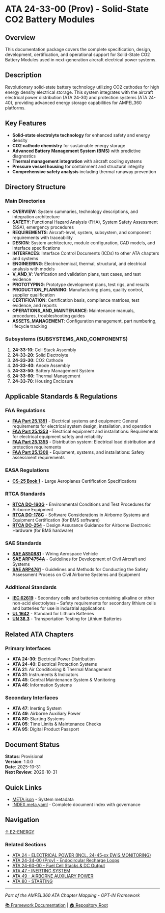 # ATA 24-33-00 (Prov) - Solid-State CO2 Battery Modules

## Overview

This documentation package covers the complete specification, design, development, certification, and operational support for Solid-State CO2 Battery Modules used in next-generation aircraft electrical power systems.

## Description

Revolutionary solid-state battery technology utilizing CO2 cathodes for high energy density electrical storage. This system integrates with the aircraft electrical power distribution (ATA 24-30) and protection systems (ATA 24-40), providing advanced energy storage capabilities for AMPEL360 platforms.

## Key Features

- **Solid-state electrolyte technology** for enhanced safety and energy density
- **CO2 cathode chemistry** for sustainable energy storage
- **Advanced Battery Management System (BMS)** with predictive diagnostics
- **Thermal management integration** with aircraft cooling systems
- **Pressure vessel housing** for containment and structural integrity
- **Comprehensive safety analysis** including thermal runaway prevention

## Directory Structure

### Main Directories

- **OVERVIEW**: System summaries, technology descriptions, and integration architecture
- **SAFETY**: Functional Hazard Analysis (FHA), System Safety Assessment (SSA), emergency procedures
- **REQUIREMENTS**: Aircraft-level, system, subsystem, and component requirements with traceability
- **DESIGN**: System architecture, module configuration, CAD models, and interface specifications
- **INTERFACES**: Interface Control Documents (ICDs) to other ATA chapters and systems
- **ENGINEERING**: Electrochemical, thermal, structural, and electrical analysis with models
- **V_AND_V**: Verification and validation plans, test cases, and test evidence
- **PROTOTYPING**: Prototype development plans, test rigs, and results
- **PRODUCTION_PLANNING**: Manufacturing plans, quality control, supplier qualification
- **CERTIFICATION**: Certification basis, compliance matrices, test evidence, and reports
- **OPERATIONS_AND_MAINTENANCE**: Maintenance manuals, procedures, troubleshooting guides
- **ASSETS_MANAGEMENT**: Configuration management, part numbering, lifecycle tracking

### Subsystems (SUBSYSTEMS_AND_COMPONENTS)

1. **24-33-10**: Cell Stack Assembly
2. **24-33-20**: Solid Electrolyte
3. **24-33-30**: CO2 Cathode
4. **24-33-40**: Anode Assembly
5. **24-33-50**: Battery Management System
6. **24-33-60**: Thermal Management
7. **24-33-70**: Housing Enclosure

## Applicable Standards & Regulations

### FAA Regulations
- **[FAA Part 25.1351](https://www.ecfr.gov/current/title-14/chapter-I/subchapter-C/part-25/subpart-F/subject-group-ECFR45c4e3454da3c93/section-25.1351)** - Electrical systems and equipment: General requirements for electrical system design, installation, and operation
- **[FAA Part 25.1353](https://www.ecfr.gov/current/title-14/chapter-I/subchapter-C/part-25/subpart-F/subject-group-ECFR45c4e3454da3c93/section-25.1353)** - Electrical equipment and installations: Requirements for electrical equipment safety and reliability
- **[FAA Part 25.1355](https://www.ecfr.gov/current/title-14/chapter-I/subchapter-C/part-25/subpart-F/subject-group-ECFR45c4e3454da3c93/section-25.1355)** - Distribution system: Electrical load distribution and protection requirements
- **[FAA Part 25.1309](https://www.ecfr.gov/current/title-14/chapter-I/subchapter-C/part-25/subpart-F/subject-group-ECFRe5d36da24bb192d/section-25.1309)** - Equipment, systems, and installations: Safety assessment requirements

### EASA Regulations
- **[CS-25 Book 1](https://www.easa.europa.eu/en/document-library/certification-specifications/cs-25-large-aeroplanes)** - Large Aeroplanes Certification Specifications

### RTCA Standards
- **[RTCA DO-160G](https://my.rtca.org/NC__Product?id=a1B36000001IcnHEAS)** - Environmental Conditions and Test Procedures for Airborne Equipment
- **[RTCA DO-178C](https://my.rtca.org/NC__Product?id=a1B36000001IcnREAS)** - Software Considerations in Airborne Systems and Equipment Certification (for BMS software)
- **[RTCA DO-254](https://my.rtca.org/NC__Product?id=a1B36000001IcnWEAS)** - Design Assurance Guidance for Airborne Electronic Hardware (for BMS hardware)

### SAE Standards
- **[SAE AS50881](https://www.sae.org/standards/content/as50881/)** - Wiring Aerospace Vehicle
- **[SAE ARP4754A](https://www.sae.org/standards/content/arp4754a/)** - Guidelines for Development of Civil Aircraft and Systems
- **[SAE ARP4761](https://www.sae.org/standards/content/arp4761/)** - Guidelines and Methods for Conducting the Safety Assessment Process on Civil Airborne Systems and Equipment

### Additional Standards
- **[IEC 62619](https://webstore.iec.ch/publication/7229)** - Secondary cells and batteries containing alkaline or other non-acid electrolytes – Safety requirements for secondary lithium cells and batteries for use in industrial applications
- **[UL 1642](https://ul.com/services/lithium-batteries-testing-and-certification)** - Standard for Lithium Batteries
- **[UN 38.3](https://unece.org/transportdangerous-goods/un-manual-tests-and-criteria)** - Transportation Testing for Lithium Batteries

## Related ATA Chapters

### Primary Interfaces

- **ATA 24-30**: Electrical Power Distribution
- **ATA 24-40**: Electrical Protection Systems
- **ATA 21**: Air Conditioning & Thermal Management
- **ATA 31**: Instruments & Indicators
- **ATA 45**: Central Maintenance System & Monitoring
- **ATA 46**: Information Systems

### Secondary Interfaces

- **ATA 47**: Inerting System
- **ATA 49**: Airborne Auxiliary Power
- **ATA 80**: Starting Systems
- **ATA 05**: Time Limits & Maintenance Checks
- **ATA 95**: Digital Product Passport

## Document Status

**Status**: Provisional  
**Version**: 1.0.0  
**Date**: 2025-10-31  
**Next Review**: 2026-10-31

## Quick Links

- [META.json](META.json) - System metadata
- [INDEX.meta.yaml](INDEX.meta.yaml) - Complete document index with governance

## Navigation

[↑ E2-ENERGY](../README.md)

### Related Sections

- [ATA 24 - ELECTRICAL POWER (INCL. 24-45-xx EWIS MONITORING)](../ATA_24-ELECTRICAL_POWER_INCL_24-45-XX_EWIS_MONITORING/README.md)
- [ATA 24-34-00 (Prov) - Endocircular Recharge Loops](../ATA_24-34-00_PROV-ENDOCIRCULAR_RECHARGE_LOOPS/README.md)
- [ATA 24-60-00 - Fuel Cell Stacks & DC Output](../ATA_24-60-00-FUEL_CELL_STACKS_AND_DC_OUTPUT/README.md)
- [ATA 47 - INERTING SYSTEM](../ATA_47-INERTING_SYSTEM/README.md)
- [ATA 49 - AIRBORNE AUXILIARY POWER](../ATA_49-AIRBORNE_AUXILIARY_POWER/README.md)
- [ATA 80 - STARTING](../ATA_80-STARTING/README.md)

---

*Part of the AMPEL360 ATA Chapter Mapping - OPT-IN Framework*

[📚 Framework Documentation](../../README.md) | [🏠 Repository Root](../../../README.md)
